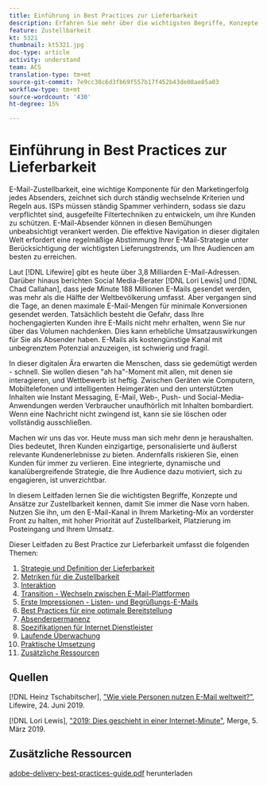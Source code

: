 ```yaml
---
title: Einführung in Best Practices zur Lieferbarkeit
description: Erfahren Sie mehr über die wichtigsten Begriffe, Konzepte und Ansätze zur Zustellbarkeit, damit Sie den Erfolg Ihres Marketing-Programms sicherstellen können.
feature: Zustellbarkeit
kt: 5321
thumbnail: kt5321.jpg
doc-type: article
activity: understand
team: ACS
translation-type: tm+mt
source-git-commit: 7e9cc30c6d3fb69f557b17f452b43de08ae85a03
workflow-type: tm+mt
source-wordcount: '430'
ht-degree: 15%

---
```



# Einführung in Best Practices zur Lieferbarkeit

E-Mail-Zustellbarkeit, eine wichtige Komponente für den Marketingerfolg jedes Absenders, zeichnet sich durch ständig wechselnde Kriterien und Regeln aus. ISPs müssen ständig Spammer verhindern, sodass sie dazu verpflichtet sind, ausgefeilte Filtertechniken zu entwickeln, um ihre Kunden zu schützen. E-Mail-Absender können in diesen Bemühungen unbeabsichtigt verankert werden. Die effektive Navigation in dieser digitalen Welt erfordert eine regelmäßige Abstimmung Ihrer E-Mail-Strategie unter Berücksichtigung der wichtigsten Lieferungstrends, um Ihre Audiencen am besten zu erreichen.

Laut [!DNL Lifewire] gibt es heute über 3,8 Milliarden E-Mail-Adressen. Darüber hinaus berichten Social Media-Berater [!DNL Lori Lewis] und [!DNL Chad Callahan], dass jede Minute 188 Millionen E-Mails gesendet werden, was mehr als die Hälfte der Weltbevölkerung umfasst. Aber vergangen sind die Tage, an denen maximale E-Mail-Mengen für minimale Konversionen gesendet werden. Tatsächlich besteht die Gefahr, dass Ihre hochengagierten Kunden ihre E-Mails nicht mehr erhalten, wenn Sie nur über das Volumen nachdenken. Dies kann erhebliche Umsatzauswirkungen für Sie als Absender haben. E-Mails als kostengünstige Kanal mit unbegrenztem Potenzial anzuzeigen, ist schwierig und fragil.

In dieser digitalen Ära erwarten die Menschen, dass sie gedemütigt werden - schnell. Sie wollen diesen &quot;ah ha&quot;-Moment mit allen, mit denen sie interagieren, und Wettbewerb ist heftig. Zwischen Geräten wie Computern, Mobiltelefonen und intelligenten Heimgeräten und den unterstützten Inhalten wie Instant Messaging, E-Mail, Web-, Push- und Social-Media-Anwendungen werden Verbraucher unaufhörlich mit Inhalten bombardiert. Wenn eine Nachricht nicht zwingend ist, kann sie sie löschen oder vollständig ausschließen.

Machen wir uns das vor. Heute muss man sich mehr denn je heraushalten. Dies bedeutet, Ihren Kunden einzigartige, personalisierte und äußerst relevante Kundenerlebnisse zu bieten. Andernfalls riskieren Sie, einen Kunden für immer zu verlieren. Eine integrierte, dynamische und kanalübergreifende Strategie, die Ihre Audience dazu motiviert, sich zu engagieren, ist unverzichtbar.

In diesem Leitfaden lernen Sie die wichtigsten Begriffe, Konzepte und Ansätze zur Zustellbarkeit kennen, damit Sie immer die Nase vorn haben. Nutzen Sie ihn, um den E-Mail-Kanal in Ihrem Marketing-Mix an vorderster Front zu halten, mit hoher Priorität auf Zustellbarkeit, Platzierung im Posteingang und Ihrem Umsatz.

Dieser Leitfaden zu Best Practice zur Lieferbarkeit umfasst die folgenden Themen:

1. [Strategie und Definition der Lieferbarkeit](/help/deliverability-strategy-and-definition.md)
2. [Metriken für die Zustellbarkeit](/help/metrics/metrics-overview.md)
3. [Interaktion](/help/engagement.md)
4. [Transition - Wechseln zwischen E-Mail-Plattformen](/help/transition-process/switching-email-platforms.md)
5. [Erste Impressionen - Listen- und Begrüßungs-E-Mails](/help/first-impressions/address-collection-and-list-growth.md)
6. [Best Practices für eine optimale Bereitstellung](/help/content-best-practices-for-optimal-delivery.md)
7. [Absenderpermanenz](/help/sender-permanence.md)
8. [Spezifikationen für Internet Dienstleister](/help/internet-service-provider-specifics/overview.md)
9. [Laufende Überwachung](/help/ongoing-monitoring.md)
10. [Praktische Umsetzung](/help/putting-it-in-practice/how-to-reach-success.md)
11. [Zusätzliche Ressourcen](/help/additional-resources/general-resources.md)

## Quellen

[!DNL Heinz Tschabitscher],  [&quot;Wie viele Personen nutzen E-Mail weltweit?&quot;](https://www.lifewire.com/how-many-email-users-are-there-1171213), Lifewire, 24. Juni 2019.

[!DNL Lori Lewis],  [&quot;2019: Dies geschieht in einer Internet-Minute&quot;](https://www.allaccess.com/merge/archive/29580/2019-this-is-what-happens-in-an-internet-minute), Merge, 5. März 2019.

## Zusätzliche Ressourcen

[adobe-delivery-best-practices-guide.pdf](/help/assets/adobe-deliverability-best-practice-guide.pdf) herunterladen
